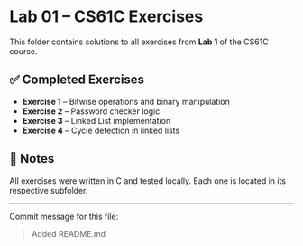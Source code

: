 # Lab 01 – CS61C Exercises

This folder contains solutions to all exercises from **Lab 1** of the CS61C course.

## ✅ Completed Exercises

- **Exercise 1** – Bitwise operations and binary manipulation
- **Exercise 2** – Password checker logic
- **Exercise 3** – Linked List implementation
- **Exercise 4** – Cycle detection in linked lists

## 📌 Notes

All exercises were written in C and tested locally. Each one is located in its respective subfolder.

---

Commit message for this file:
> Added README.md 

